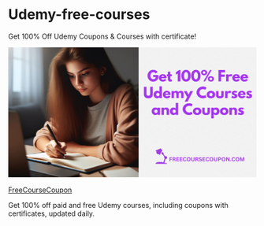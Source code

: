 # Udemy-free-courses

Get 100% Off Udemy Coupons &amp; Courses with certificate!

![banner](/banner.png)

[FreeCourseCoupon](https://www.freecoursecoupon.com/)

Get 100% off paid and free Udemy courses, including coupons with certificates, updated daily.
